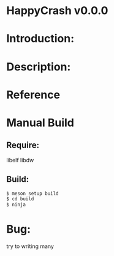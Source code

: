 HappyCrash v0.0.0
==================

Introduction:
=============

Description:
============

Reference
=========

Manual Build
============

## Require:
libelf libdw

## Build:
```bash
$ meson setup build
$ cd build
$ ninja
```

Bug:
====
try to writing many


